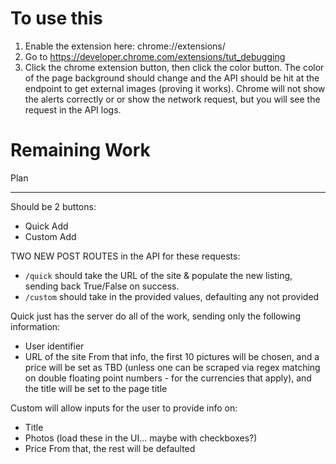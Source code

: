 To use this
===========

1. Enable the extension here: chrome://extensions/
2. Go to https://developer.chrome.com/extensions/tut_debugging
3. Click the chrome extension button, then click the color button.
The color of the page background should change and the API should be hit at the endpoint
to get external images (proving it works). Chrome will not show the alerts correctly or
or show the network request, but you will see the request in the API logs.

Remaining Work
==============

Plan
____

Should be 2 buttons:
  - Quick Add
  - Custom Add

TWO NEW POST ROUTES in the API for these requests:
  - `/quick` should take the URL of the site & populate the new listing, sending back True/False on success.
  - `/custom` should take in the provided values, defaulting any not provided

Quick just has the server do all of the work, sending only the following information:
  - User identifier
  - URL of the site
From that info, the first 10 pictures will be chosen, and a price will be set as TBD (unless one can be scraped via regex matching on double floating point numbers - for the currencies that apply), and the title will be set to the page title

Custom will allow inputs for the user to provide info on:
  - Title
  - Photos (load these in the UI... maybe with checkboxes?)
  - Price
From that, the rest will be defaulted

